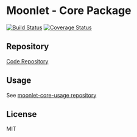 # Moonlet - Core Package

[![Build Status](https://travis-ci.org/cryptolandtech/moonlet-core.svg?branch=master)](https://travis-ci.org/cryptolandtech/moonlet-core) [![Coverage Status](https://coveralls.io/repos/github/cryptolandtech/moonlet-core/badge.svg)](https://coveralls.io/github/cryptolandtech/moonlet-core)

## Repository

[Code Repository](https://github.com/cryptolandtech/moonlet-core)

## Usage

See [moonlet-core-usage repository](https://github.com/cryptolandtech/moonlet-core-usage)

## License

MIT